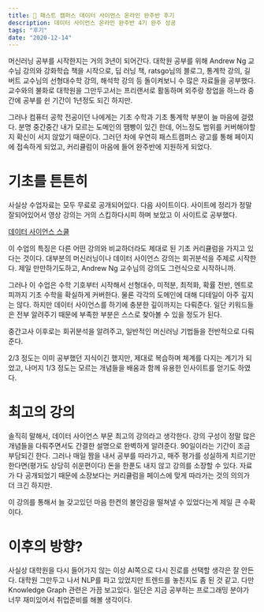 ```yaml
---
title: 📝 패스트 캠퍼스 데이터 사이언스 온라인 완주반 후기
description: 데이터 사이언스 온라인 완주반 4기 완주 성공
tags: "후기"
date: "2020-12-14"
---
```


머신러닝 공부를 시작한지는 거의 3년이 되어간다. 대학원 공부를 위해 Andrew Ng 교수님 강의와 강화학습 책을 시작으로, 딥 러닝 책, ratsgo님의 블로그, 통계학 강의, 길버트 교수님의 선형대수학 강의, 해석학 강의 등 돌이켜보니 수 많은 자료들을 공부했다. 교수와의 불화로 대학원을 그만두고서는 프리랜서로 활동하며 외주랑 창업을 하느라 중간에 공부를 쉰 기간이 1년정도 되긴 하지만.

그러나 컴퓨터 공학 전공이던 나에게는 기초 수학과 기초 통계학 부분이 늘 마음에 걸렸다. 분명 중간중간 내가 모르는 도메인의 땜빵이 있긴 한데, 어느정도 범위를 커버해야할지 확신이 서지 않았기 때문이다. 그러던 차에 우연히 패스트캠퍼스 광고를 통해 페이지에 접속하게 되었고, 커리큘럼이 마음에 들어 완주반에 지원하게 되었다.

# 기초를 튼튼히

사실상 수업자료는 모두 무료로 공개되어있다. 다음 사이트이다. 사이트에 정리가 정말 잘되어있어서 영상 강의는 거의 스킵하다시피 하며 보았고 이 사이트로 공부했다.

[데이터 사이언스 스쿨](https://datascienceschool.net/intro.html)

이 수업의 특징은 다른 어떤 강의와 비교하더라도 제대로 된 기초 커리큘럼을 가지고 있다는 것이다. 대부분의 머신러닝이나 데이터 사이언스 강의는 회귀분석을 주제로 시작한다. 제일 만만하기도하고, Andrew Ng 교수님의 강의도 그런식으로 시작하니까.

그러나 이 수업은 수학 기호부터 시작해서 선형대수, 미적분, 최적화, 확률 전반, 엔트로피까지 기초 수학을 확실하게 커버한다. 물론 각각의 도메인에 대해 디테일이 아주 깊지는 않다. 하지만 데이터 사이언스를 하기에 충분한 깊이까지는 다뤄준다. 일단 키워드들은 전부 알려주기 때문에 부족한 부분은 스스로 찾아볼 수 있을 정도가 된다.

중간고사 이후로는 회귀분석을 알려주고, 일반적인 머신러닝 기법들을 전반적으로 다뤄준다.

2/3 정도는 이미 공부했던 지식이긴 했지만, 제대로 복습하며 체계를 다지는 계기가 되었고, 나머지 1/3 정도는 모르는 개념들을 배움과 함께 유용한 인사이트를 얻기도 하였다.

# 최고의 강의

솔직히 말해서, 데이터 사이언스 부문 최고의 강의라고 생각한다. 강의 구성이 정말 많은 개념들을 다뤄주면서도 간결한 설명으로 완벽하게 알려준다. 90일이라는 기간이 조금 부담되긴 한다. 그러나 매일 짬을 내서 공부를 따라가고, 매주 평가를 성실하게 치르기만 한다면(평가도 상당히 쉬운편이다) 돈을 한푼도 내지 않고 강의를 소장할 수 있다. 자료가 다 공개되었기 때문에 소장보다는 커리큘럼을 페이스에 맞게 따라가는 것의 의의가 더 크긴 하지만.

이 강의를 통해서 늘 갖고있던 마음 한켠의 불안감을 떨쳐낼 수 있었다는게 제일 큰 수확이다.

# 이후의 방향?

사실상 대학원을 다시 들어가지 않는 이상 AI쪽으로 다시 진로를 선택할 생각은 잘 안든다. 대학원 그만두고 나서 NLP를 파고 있었지만 트렌드를 놓친지도 좀 된 것 같고. 다만 Knowledge Graph 관련은 가끔 보고있다. 일단은 지금 공부하는 프로그래밍 분야가 너무 재미있어서 취업준비를 해볼 생각이다.
